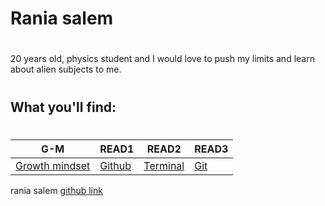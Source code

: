 
# Rania salem 
#
20 years old, physics student and I would love to push my limits and learn about alien subjects to me.
#
## What you'll find:
#
| G-M  | READ1   | READ2   |READ3   | 
| ---| --- | ---|---|
|  [Growth mindset](https://raniasalem9998.github.io/learning-journal/) | [Github](https://raniasalem9998.github.io/learning-journal/READ1)       | [Terminal](https://raniasalem9998.github.io/learning-journal/READ2)     | [Git](https://raniasalem9998.github.io/learning-journal/READ3)       |



rania salem 
[github link](https://github.com/raniasalem9998)
